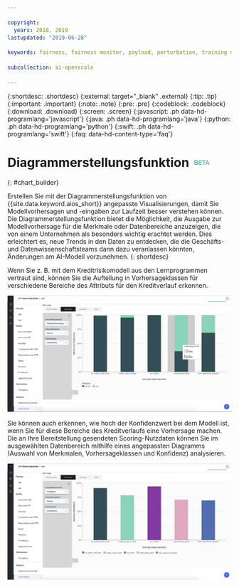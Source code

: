 ```yaml
---

copyright:
  years: 2018, 2019
lastupdated: "2019-06-28"

keywords: fairness, fairness monitor, payload, perturbation, training data, debiased

subcollection: ai-openscale

---
```


{:shortdesc: .shortdesc}
{:external: target="_blank" .external}
{:tip: .tip}
{:important: .important}
{:note: .note}
{:pre: .pre}
{:codeblock: .codeblock}
{:download: .download}
{:screen: .screen}
{:javascript: .ph data-hd-programlang='javascript'}
{:java: .ph data-hd-programlang='java'}
{:python: .ph data-hd-programlang='python'}
{:swift: .ph data-hd-programlang='swift'}
{:faq: data-hd-content-type='faq'}

# Diagrammerstellungsfunktion ![Beta-Tag](images/beta.png)
{: #chart_builder}

Erstellen Sie mit der Diagrammerstellungsfunktion von {{site.data.keyword.aios_short}} angepasste Visualisierungen, damit Sie Modellvorhersagen und -eingaben zur Laufzeit besser verstehen können. Die Diagrammerstellungsfunktion bietet die Möglichkeit, die Ausgabe zur Modellvorhersage für die Merkmale oder Datenbereiche anzuzeigen, die von einem Unternehmen als besonders wichtig erachtet werden. Dies erleichtert es, neue Trends in den Daten zu entdecken, die die Geschäfts- und Datenwissenschaftsteams dann dazu veranlassen könnten, Änderungen am AI-Modell vorzunehmen. 
{: shortdesc}

Wenn Sie z. B. mit dem Kreditrisikomodell aus den Lernprogrammen vertraut sind, können Sie die Aufteilung in Vorhersageklassen für verschiedene Bereiche des Attributs für den Kreditverlauf erkennen. 

   ![Diagramm mit der Merkmalvorhersage für das Geschlecht anhand des Merkmals 'Alter'](images/by_custom_chart.png)
      
   Sie können auch erkennen, wie hoch der Konfidenzwert bei dem Modell ist, wenn Sie für diese Bereiche des Kreditverlaufs eine Vorhersage machen. Die an Ihre Bereitstellung gesendeten Scoring-Nutzdaten können Sie im ausgewählten Datenbereich mithilfe eines angepassten Diagramms (Auswahl von Merkmalen, Vorhersageklassen und Konfidenz) analysieren.

   ![Diagramm mit der Merkmalvorhersage für das Geschlecht anhand des Merkmals 'Alter'](images/by_custom_chart002.png)
   
